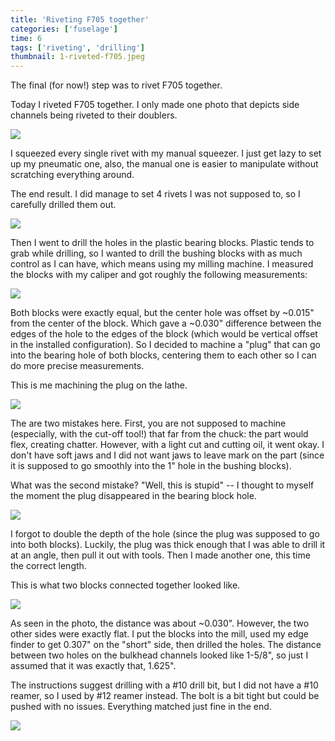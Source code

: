 ```yaml
---
title: 'Riveting F705 together'
categories: ['fuselage']
time: 6
tags: ['riveting', 'drilling']
thumbnail: 1-riveted-f705.jpeg
---
```


The final (for now!) step was to rivet F705 together.

<!-- more -->

Today I riveted F705 together. I only made one photo that depicts side channels being riveted to their doublers. 

![](0-assembling.jpeg)

I squeezed every single rivet with my manual squeezer. I just get lazy to set up my pneumatic one, also, the manual one is easier to manipulate without scratching everything around.

The end result. I did manage to set 4 rivets I was not supposed to, so I carefully drilled them out.

![](1-riveted-f705.jpeg)

Then I went to drill the holes in the plastic bearing blocks. Plastic tends to grab while drilling, so I wanted to drill the bushing blocks with as much control as I can have, which means using my milling machine. I measured the blocks with my caliper and got roughly the following measurements:

![](2-measurements.jpeg)

Both blocks were exactly equal, but the center hole was offset by ~0.015" from the center of the block. Which gave a ~0.030" difference between the edges of the hole to the edges of the block (which would be vertical offset in the installed configuration). So I decided to machine a "plug" that can go into the bearing hole of both blocks, centering them to each other so I can do more precise measurements.

This is me machining the plug on the lathe.

![](3-machining-the-plug.jpeg)

The are two mistakes here. First, you are not supposed to machine (especially, with the cut-off tool!) that far from the chuck: the part would flex, creating chatter. However, with a light cut and cutting oil, it went okay. I don't have soft jaws and I did not want jaws to leave mark on the part (since it is supposed to go smoothly into the 1" hole in the bushing blocks).

What was the second mistake? "Well, this is stupid" -- I thought to myself the moment the plug disappeared in the bearing block hole.

![](4-oopsie.jpeg)

I forgot to double the depth of the hole (since the plug was supposed to go into both blocks). Luckily, the plug was thick enough that I was able to drill it at an angle, then pull it out with tools. Then I made another one, this time the correct length.

This is what two blocks connected together looked like.

![](5-correct-plug.jpeg)

As seen in the photo, the distance was about ~0.030". However, the two other sides were exactly flat. I put the blocks into the mill, used my edge finder to get 0.307" on the "short" side, then drilled the holes. The distance between two holes on the bulkhead channels looked like 1-5/8", so just I assumed that it was exactly that, 1.625".

The instructions suggest drilling with a #10 drill bit, but I did not have a #10 reamer, so I used by #12 reamer instead. The bolt is a bit tight but could be pushed with no issues. Everything matched just fine in the end. 

![](6-drilled-blocks.jpeg)